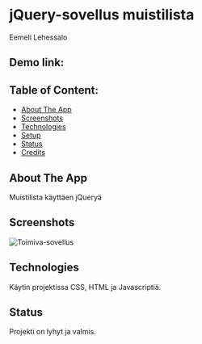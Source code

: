 # jQuery-sovellus muistilista
Eemeli Lehessalo

## Demo link:



## Table of Content:

- [About The App](#about-the-app)
- [Screenshots](#screenshots)
- [Technologies](#technologies)
- [Setup](#setup)
- [Status](#status)
- [Credits](#credits)


## About The App
Muistilista käyttäen jQueryä

## Screenshots
![Toimiva-sovellus](images/demokuva.png)


## Technologies
Käytin projektissa CSS, HTML ja Javascriptiä.


## Status
Projekti on lyhyt ja valmis.


